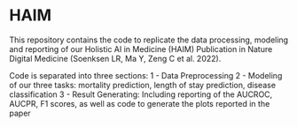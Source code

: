 # HAIM
This repository contains the code to replicate the data processing, modeling and reporting of our Holistic AI in Medicine (HAIM) Publication in Nature Digital Medicine (Soenksen LR, Ma Y, Zeng C et al. 2022). 


Code is separated into three sections: 
1 - Data Preprocessing
2 - Modeling of our three tasks: mortality prediction, length of stay prediction, disease classification
3 - Result Generating: Including reporting of the AUCROC, AUCPR, F1 scores, as well as code to generate the plots reported in the paper
